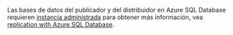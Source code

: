 Las bases de datos del publicador y del distribuidor en Azure SQL Database requieren [instancia administrada](/azure/sql-database/sql-database-managed-instance) para obtener más información, vea [replication with Azure SQL Database](/azure/azure-sql/database/replication-to-sql-database).